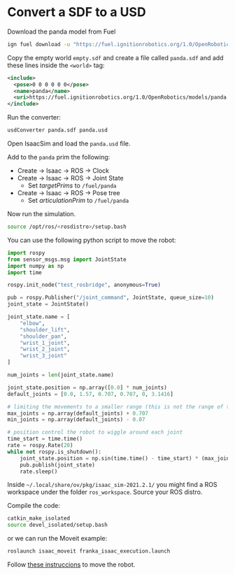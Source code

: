 # Convert a SDF to a USD

Download the panda model from Fuel

```bash
ign fuel download -u "https://fuel.ignitionrobotics.org/1.0/OpenRobotics/models/panda with ignition position controller model"
```

Copy the empty world `empty.sdf` and create a file called `panda.sdf` and add these lines inside the `<world>` tag:

```xml
<include>
  <pose>0 0 0 0 0 0</pose>
  <name>panda</name>
  <uri>https://fuel.ignitionrobotics.org/1.0/OpenRobotics/models/panda with ignition position controller model</uri>
</include>
```

Run the converter:

```bash
usdConverter panda.sdf panda.usd
```

Open IsaacSim and load the `panda.usd` file.

Add to the `panda` prim the following:

 - Create -> Isaac -> ROS -> Clock
 - Create -> Isaac -> ROS -> Joint State
    - Set *targetPrims* to `/fuel/panda`
 - Create -> Isaac -> ROS -> Pose tree
    - Set *articulationPrim* to `/fuel/panda`

Now run the simulation.

```bash
source /opt/ros/<rosdistro>/setup.bash
```

You can use the following python script to move the robot:

```python
import rospy
from sensor_msgs.msg import JointState
import numpy as np
import time

rospy.init_node("test_rosbridge", anonymous=True)

pub = rospy.Publisher("/joint_command", JointState, queue_size=10)
joint_state = JointState()

joint_state.name = [
    "elbow",
    "shoulder_lift",
    "shoulder_pan",
    "wrist_1_joint",
    "wrist_2_joint",
    "wrist_3_joint"
]

num_joints = len(joint_state.name)

joint_state.position = np.array([0.0] * num_joints)
default_joints = [0.0, 1.57, 0.707, 0.707, 0, 3.1416]

# limiting the movements to a smaller range (this is not the range of the robot, just the range of the movement
max_joints = np.array(default_joints) + 0.707
min_joints = np.array(default_joints) - 0.07

# position control the robot to wiggle around each joint
time_start = time.time()
rate = rospy.Rate(20)
while not rospy.is_shutdown():
    joint_state.position = np.sin(time.time() - time_start) * (max_joints - min_joints) * 0.5 + default_joints
    pub.publish(joint_state)
    rate.sleep()
```

Inside `~/.local/share/ov/pkg/isaac_sim-2021.2.1/` you might find a ROS workspace under the folder `ros_workspace`.
Source your ROS distro.

Compile the code:

```bash
catkin_make_isolated
source devel_isolated/setup.bash
```

or we can run the Moveit example:

```bash
roslaunch isaac_moveit franka_isaac_execution.launch
```

Follow [these instruccions](https://docs.omniverse.nvidia.com/app_isaacsim/app_isaacsim/tutorial_ros_moveit.html#running-moveit) to move the robot.
